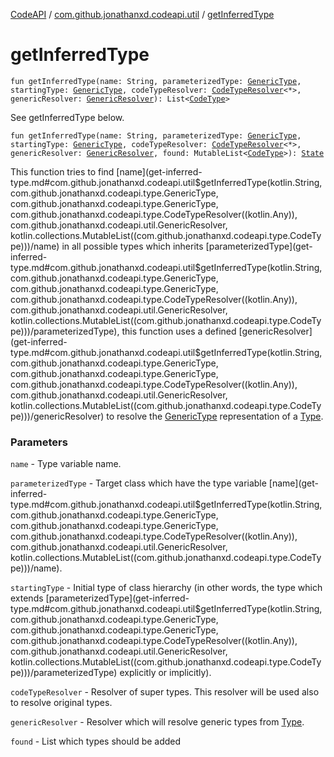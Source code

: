 [CodeAPI](../index.md) / [com.github.jonathanxd.codeapi.util](index.md) / [getInferredType](.)

# getInferredType

`fun getInferredType(name: String, parameterizedType: `[`GenericType`](../com.github.jonathanxd.codeapi.type/-generic-type/index.md)`, startingType: `[`GenericType`](../com.github.jonathanxd.codeapi.type/-generic-type/index.md)`, codeTypeResolver: `[`CodeTypeResolver`](../com.github.jonathanxd.codeapi.type/-code-type-resolver/index.md)`<*>, genericResolver: `[`GenericResolver`](-generic-resolver/index.md)`): List<`[`CodeType`](../com.github.jonathanxd.codeapi.type/-code-type/index.md)`>`

See getInferredType below.

`fun getInferredType(name: String, parameterizedType: `[`GenericType`](../com.github.jonathanxd.codeapi.type/-generic-type/index.md)`, startingType: `[`GenericType`](../com.github.jonathanxd.codeapi.type/-generic-type/index.md)`, codeTypeResolver: `[`CodeTypeResolver`](../com.github.jonathanxd.codeapi.type/-code-type-resolver/index.md)`<*>, genericResolver: `[`GenericResolver`](-generic-resolver/index.md)`, found: MutableList<`[`CodeType`](../com.github.jonathanxd.codeapi.type/-code-type/index.md)`>): `[`State`](-state/index.md)

This function tries to find [name](get-inferred-type.md#com.github.jonathanxd.codeapi.util$getInferredType(kotlin.String, com.github.jonathanxd.codeapi.type.GenericType, com.github.jonathanxd.codeapi.type.GenericType, com.github.jonathanxd.codeapi.type.CodeTypeResolver((kotlin.Any)), com.github.jonathanxd.codeapi.util.GenericResolver, kotlin.collections.MutableList((com.github.jonathanxd.codeapi.type.CodeType)))/name) in all possible types which inherits [parameterizedType](get-inferred-type.md#com.github.jonathanxd.codeapi.util$getInferredType(kotlin.String, com.github.jonathanxd.codeapi.type.GenericType, com.github.jonathanxd.codeapi.type.GenericType, com.github.jonathanxd.codeapi.type.CodeTypeResolver((kotlin.Any)), com.github.jonathanxd.codeapi.util.GenericResolver, kotlin.collections.MutableList((com.github.jonathanxd.codeapi.type.CodeType)))/parameterizedType),
this function uses a defined [genericResolver](get-inferred-type.md#com.github.jonathanxd.codeapi.util$getInferredType(kotlin.String, com.github.jonathanxd.codeapi.type.GenericType, com.github.jonathanxd.codeapi.type.GenericType, com.github.jonathanxd.codeapi.type.CodeTypeResolver((kotlin.Any)), com.github.jonathanxd.codeapi.util.GenericResolver, kotlin.collections.MutableList((com.github.jonathanxd.codeapi.type.CodeType)))/genericResolver) to resolve the [GenericType](../com.github.jonathanxd.codeapi.type/-generic-type/index.md) representation of a [Type](http://docs.oracle.com/javase/6/docs/api/java/lang/reflect/Type.html).

### Parameters

`name` - Type variable name.

`parameterizedType` - Target class which have the type variable [name](get-inferred-type.md#com.github.jonathanxd.codeapi.util$getInferredType(kotlin.String, com.github.jonathanxd.codeapi.type.GenericType, com.github.jonathanxd.codeapi.type.GenericType, com.github.jonathanxd.codeapi.type.CodeTypeResolver((kotlin.Any)), com.github.jonathanxd.codeapi.util.GenericResolver, kotlin.collections.MutableList((com.github.jonathanxd.codeapi.type.CodeType)))/name).

`startingType` - Initial type of class hierarchy (in other words, the type which extends [parameterizedType](get-inferred-type.md#com.github.jonathanxd.codeapi.util$getInferredType(kotlin.String, com.github.jonathanxd.codeapi.type.GenericType, com.github.jonathanxd.codeapi.type.GenericType, com.github.jonathanxd.codeapi.type.CodeTypeResolver((kotlin.Any)), com.github.jonathanxd.codeapi.util.GenericResolver, kotlin.collections.MutableList((com.github.jonathanxd.codeapi.type.CodeType)))/parameterizedType)
explicitly or implicitly).

`codeTypeResolver` - Resolver of super types. This resolver will be used also to resolve original types.

`genericResolver` - Resolver which will resolve generic types from [Type](http://docs.oracle.com/javase/6/docs/api/java/lang/reflect/Type.html).

`found` - List which types should be added